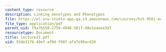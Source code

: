 ```yaml
---
content_type: resource
description: Linking Genotypes and Phenotypes
file: https://ol-ocw-studio-app-qa.s3.amazonaws.com/courses/hst-950j-medical-computing-spring-2003/93de317648efaf04f98fafa7e90acd20_lecture21.pdf
file_type: application/pdf
parent_uid: f9a7b558-2759-4948-5817-d8e1aaeea3d3
resourcetype: Document
title: lecture21.pdf
uid: 93de3176-48ef-af04-f98f-afa7e90acd20
---
```

